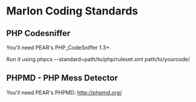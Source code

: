Marlon Coding Standards
=======================

PHP Codesniffer
---------------

You'll need PEAR's PHP_CodeSniffer 1.3+.

Run it using
    phpcs --standard=path/to/php/ruleset.xml path/to/yourcode/
    
PHPMD - PHP Mess Detector
-------------------------

You'll need PEAR's PHPMD: http://phpmd.org/